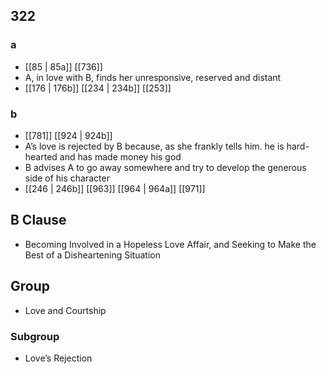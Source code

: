## 322
### a
- [[85 | 85a]] [[736]] 
- A, in love with B, finds her unresponsive, reserved and distant
- [[176 | 176b]] [[234 | 234b]] [[253]] 

### b
- [[781]] [[924 | 924b]] 
- A’s love is rejected by B because, as she frankly tells him. he is hard-hearted and has made money his god
- B advises A to go away somewhere and try to develop the generous side of his character
- [[246 | 246b]] [[963]] [[964 | 964a]] [[971]] 

## B Clause
- Becoming Involved in a Hopeless Love Affair, and Seeking to Make the Best of a Disheartening Situation

## Group
- Love and Courtship

### Subgroup
- Love’s Rejection

